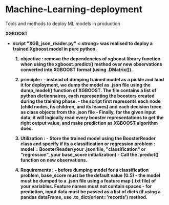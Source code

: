 # Machine-Learning-deployment
Tools and methods to deploy ML models in production 

<b> XGBOOST </b>

- <strong>script "XGB_json_reader.py" <:strong> was realised to deploy a trained Xgboost model in pure python. 

    1. objective : remove the dependencies of xgboost library function when using the xgboost.predict() method over new observations converted into XGBOOST format (using .DMatrix()). 
    
    2. principle : 
      - instead of dumping trained model as a pickle and load it for deployment, we dump the model as .json file using the dump_model() function of XGBOOST. The file contains a list of python dictionnaires, each representing the boosters created during the training phase. 
      - the script first represents each node (child nodes, its children, and its leaves) and each decision treee as class objects from the .json file
      - Finally, for the given input data, it will logically read every booster representations to get the right output value, and make prediction as XGBOOST algorithm does.
      
     3. Utilization : 
       - Store the trained model using the BoosterReader class and specify if its a classification or regression problem : model = BoosterReader(your .json file, "classification" or "regression", your base_score initialization)
       - Call the .predict() function on new observations. 
       
     4. Requirements :
       - before dumping model for a classification problem, base_score must be the default value (0.5)
       - the model must be dumped to a .json file using a feature map (.txt file) of your variables. Feature names must not contain spaces
       - for prediction, input data must be passed as a list of dicts (if using a pandas dataFrame, use .to_dict(orient='records') method. 
